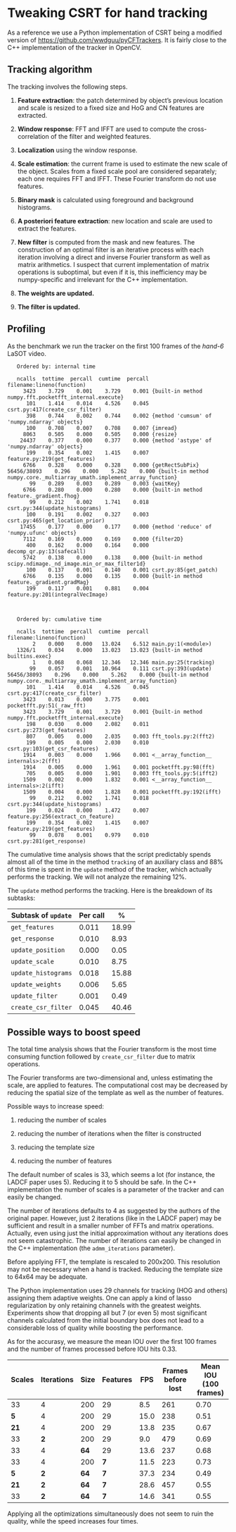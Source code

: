 # Tweaking CSRT for hand tracking

As a reference we use a Python implementation of CSRT being a modified version
of https://github.com/wwdguu/pyCFTrackers.  It is fairly close to the C++
implementation of the tracker in OpenCV.

## Tracking algorithm

The tracking involves the following steps.

1. **Feature extraction**: the patch determined by object’s previous location and
   scale is resized to a fixed size and HoG and CN features are extracted.

2. **Window response**: FFT and IFFT are used to compute the cross-correlation of
   the filter and weighted features.

3. **Localization** using the window response.

4. **Scale estimation**: the current frame is used to estimate the new scale of
   the object.  Scales from a fixed scale pool are considered separately; each
   one requires FFT and IFFT.  These Fourier transform do not use features.

5. **Binary mask** is calculated using foreground and background histograms.

6. **A posteriori feature extraction**: new location and scale are used to
   extract the features.

7. **New filter** is computed from the mask and new features. The construction of
   an optimal filter is an iterative process with each iteration involving a
   direct and inverse Fourier transform as well as matrix arithmetics.  I
   suspect that current implementation of matrix operations is suboptimal, but
   even if it is, this inefficiency may be numpy-specific and irrelevant for
   the C++ implementation.

8. **The weights are updated.**

9. **The filter is updated.**


## Profiling

As the benchmark we run the tracker on the first 100 frames of the *hand-6*
LaSOT video.


       Ordered by: internal time

       ncalls  tottime  percall  cumtime  percall filename:lineno(function)
         3423    3.729    0.001    3.729    0.001 {built-in method numpy.fft.pocketfft_internal.execute}
          101    1.414    0.014    4.526    0.045 csrt.py:417(create_csr_filter)
          398    0.744    0.002    0.744    0.002 {method 'cumsum' of 'numpy.ndarray' objects}
          100    0.708    0.007    0.708    0.007 {imread}
         8063    0.505    0.000    0.505    0.000 {resize}
        24437    0.377    0.000    0.377    0.000 {method 'astype' of 'numpy.ndarray' objects}
          199    0.354    0.002    1.415    0.007 feature.py:219(get_features)
         6766    0.328    0.000    0.328    0.000 {getRectSubPix}
    56456/38093    0.296    0.000    5.262    0.000 {built-in method numpy.core._multiarray_umath.implement_array_function}
           99    0.289    0.003    0.289    0.003 {waitKey}
         6766    0.280    0.000    0.280    0.000 {built-in method feature._gradient.fhog}
           99    0.212    0.002    1.741    0.018 csrt.py:344(update_histograms)
          100    0.191    0.002    0.327    0.003 csrt.py:465(get_location_prior)
        17455    0.177    0.000    0.177    0.000 {method 'reduce' of 'numpy.ufunc' objects}
         7112    0.169    0.000    0.169    0.000 {filter2D}
          400    0.162    0.000    0.164    0.000 decomp_qr.py:13(safecall)
         5742    0.138    0.000    0.138    0.000 {built-in method scipy.ndimage._nd_image.min_or_max_filter1d}
          100    0.137    0.001    0.140    0.001 csrt.py:85(get_patch)
         6766    0.135    0.000    0.135    0.000 {built-in method feature._gradient.gradMag}
          199    0.117    0.001    0.881    0.004 feature.py:201(integralVecImage)



       Ordered by: cumulative time

       ncalls  tottime  percall  cumtime  percall filename:lineno(function)
            2    0.000    0.000   13.024    6.512 main.py:1(<module>)
       1326/1    0.034    0.000   13.023   13.023 {built-in method builtins.exec}
            1    0.068    0.068   12.346   12.346 main.py:25(tracking)
           99    0.057    0.001   10.964    0.111 csrt.py:393(update)
    56456/38093    0.296    0.000    5.262    0.000 {built-in method numpy.core._multiarray_umath.implement_array_function}
          101    1.414    0.014    4.526    0.045 csrt.py:417(create_csr_filter)
         3423    0.013    0.000    3.775    0.001 pocketfft.py:51(_raw_fft)
         3423    3.729    0.001    3.729    0.001 {built-in method numpy.fft.pocketfft_internal.execute}
          198    0.030    0.000    2.082    0.011 csrt.py:273(get_features)
          807    0.005    0.000    2.035    0.003 fft_tools.py:2(fft2)
          199    0.005    0.000    2.030    0.010 csrt.py:103(get_csr_features)
         1914    0.003    0.000    1.966    0.001 <__array_function__ internals>:2(fft)
         1914    0.005    0.000    1.961    0.001 pocketfft.py:98(fft)
          705    0.005    0.000    1.901    0.003 fft_tools.py:5(ifft2)
         1509    0.002    0.000    1.832    0.001 <__array_function__ internals>:2(ifft)
         1509    0.004    0.000    1.828    0.001 pocketfft.py:192(ifft)
           99    0.212    0.002    1.741    0.018 csrt.py:344(update_histograms)
          199    0.024    0.000    1.472    0.007 feature.py:256(extract_cn_feature)
          199    0.354    0.002    1.415    0.007 feature.py:219(get_features)
           99    0.078    0.001    0.979    0.010 csrt.py:281(get_response)


The cumulative time analysis shows that the script predictably spends almost
all of the time in the method `tracking` of an auxiliary class and 88% of this
time is spent in the `update` method of the tracker, which actually performs
the tracking.  We will not analyze the remaining 12%.

The `update` method performs the tracking.  Here is the breakdown of its
subtasks:

| Subtask of `update`    | Per call |    %    |
|------------------------|----------|---------|
| `get_features`         |    0.011 |   18.99 |
| `get_response`         |    0.010 |    8.93 |
| `update_position`      |    0.000 |    0.05 |
| `update_scale`         |    0.010 |    8.75 |
| `update_histograms`    |    0.018 |   15.88 |
| `update_weights`       |    0.006 |    5.65 |
| `update_filter`        |    0.001 |    0.49 |
| `create_csr_filter`    |    0.045 |   40.46 |


## Possible ways to boost speed

The total time analysis shows that the Fourier transform is the most time
consuming function followed by `create_csr_filter` due to matrix operations.

The Fourier transforms are two-dimensional and, unless estimating the scale,
are applied to features. The computational cost may be decreased by reducing
the spatial size of the template as well as the number of features.

Possible ways to increase speed:

1.  reducing the number of scales

2.  reducing the number of iterations when the filter is constructed

3.  reducing the template size

4.  reducing the number of features

The default number of scales is 33, which seems a lot (for instance, the LADCF
paper uses 5).  Reducing it to 5 should be safe.  In the C++ implementation the
number of scales is a parameter of the tracker and can easily be changed.

The number of iterations defaults to 4 as suggested by the authors of the
original paper.  However, just 2 iterations (like in the LADCF paper) may be
sufficient and result in a smaller number of FFTs and matrix operations.
Actually, even using just the initial approximation without any iterations does
not seem catastrophic. The number of iterations can easily be changed in the
C++ implementation (the `admm_iterations` parameter).

Before applying FFT, the template is rescaled to 200x200.  This resolution may
not be necessary when a hand is tracked.  Reducing the template size to 64x64
may be adequate.

The Python implementation uses 29 channels for tracking (HOG and others)
assigning them adaptive weights.  One can apply a kind of lasso regularization
by only retaining channels with the greatest weights.  Experiments show that
dropping all but 7 (or even 5) most significant channels calculated from the
initial boundary box does not lead to a considerable loss of quality while
boosting the performance.

As for the accurasy, we measure the mean IOU over the first 100 frames and the
number of frames processed before IOU hits 0.33.

| Scales | Iterations | Size | Features |  FPS | Frames before lost | Mean IOU (100 frames) |
| ------ | ---------- | ---- | -------- | ---- | -------| ---------|
|     33 |          4 |  200 |       29 |  8.5 | 261 | 0.70 |
|    **5** |          4 |  200 |       29 | 15.0 | 238 | 0.51 |
|    **21** |          4 |  200 |       29 | 13.8 | 235 | 0.67 |
|     33 |        **2** |  200 |       29 |  9.0 | 479 | 0.69 |
|     33 |          4 | **64** |       29 | 13.6 | 237 | 0.68 |
|     33 |          4 |  200 |      **7** | 11.5 | 223 | 0.73 |
|    **5** |        **2** | **64** |      **7** | 37.3 | 234 | 0.49 |
|   **21** |        **2** | **64** |      **7** | 28.6 | 457 | 0.55 |
|   33 |        **2** | **64** |      **7** | 14.6 | 341 | 0.55 |

Applying all the optimizations simultaneously does not seem to ruin the
quality, while the speed increases four times.
